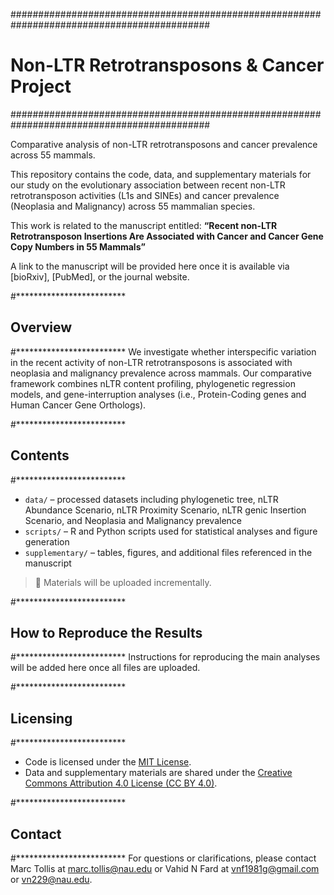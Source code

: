 ############################################################################################
# Non-LTR Retrotransposons & Cancer Project
############################################################################################

Comparative analysis of non-LTR retrotransposons and cancer prevalence across 55 mammals.

This repository contains the code, data, and supplementary materials for our study on the evolutionary association between recent non-LTR retrotransposon activities (L1s and SINEs) and cancer prevalence (Neoplasia and Malignancy) across 55 mammalian species.

This work is related to the manuscript entitled:
**“Recent non-LTR Retrotransposon Insertions Are Associated with Cancer and Cancer Gene Copy Numbers in 55 Mammals”**

A link to the manuscript will be provided here once it is available via [bioRxiv], [PubMed], or the journal website.

#*************************
## Overview
#*************************
We investigate whether interspecific variation in the recent activity of non-LTR retrotransposons is associated with neoplasia and malignancy prevalence across mammals. Our comparative framework combines nLTR content profiling, phylogenetic regression models, and gene-interruption analyses (i.e., Protein-Coding genes and Human Cancer Gene Orthologs).

#*************************
## Contents
#*************************
- `data/` – processed datasets including phylogenetic tree, nLTR Abundance Scenario, nLTR Proximity Scenario, nLTR genic Insertion Scenario, and Neoplasia and Malignancy prevalence
- `scripts/` – R and Python scripts used for statistical analyses and figure generation
- `supplementary/` – tables, figures, and additional files referenced in the manuscript

> 📌 Materials will be uploaded incrementally.

#*************************
## How to Reproduce the Results
#*************************
Instructions for reproducing the main analyses will be added here once all files are uploaded.

#*************************
## Licensing
#*************************
- Code is licensed under the [MIT License](LICENSE).
- Data and supplementary materials are shared under the [Creative Commons Attribution 4.0 License (CC BY 4.0)](https://creativecommons.org/licenses/by/4.0/).

#*************************
## Contact
#*************************
For questions or clarifications, please contact Marc Tollis at marc.tollis@nau.edu or Vahid N Fard at vnf1981g@gmail.com or vn229@nau.edu.
